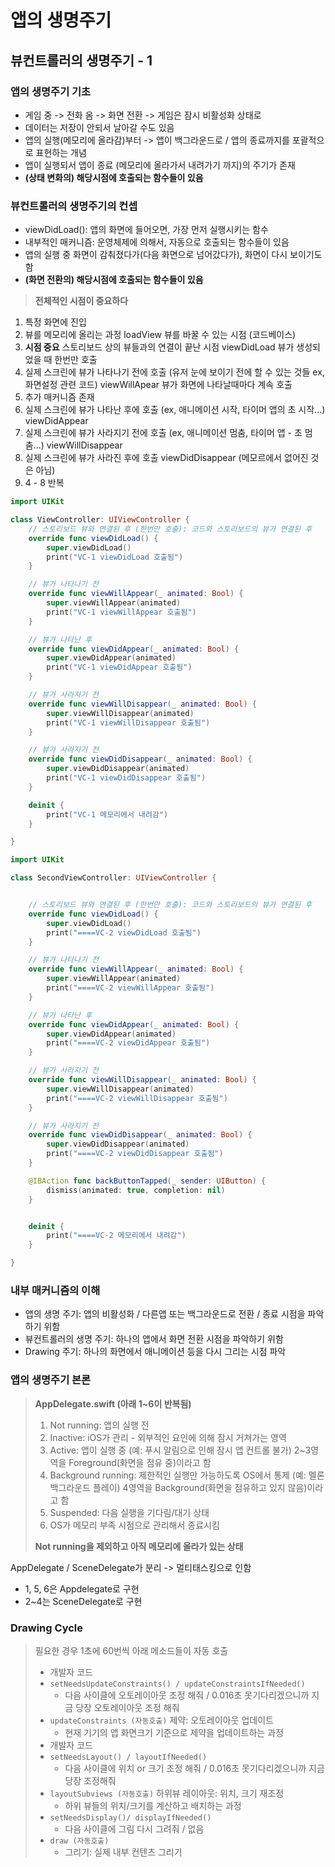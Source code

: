 # 앱의 생명주기

## 뷰컨트롤러의 생명주기 - 1

### 앱의 생명주기 기초

- 게임 중 -> 전화 옴 -> 화면 전환 -> 게임은 잠시 비활성화 상태로
- 데이터는 저장이 안되서 날아갈 수도 있음
- 앱의 실행(메모리에 올라감)부터 -> 앱이 백그라운드로 / 앱의 종료까지를 포괄적으로 표현하는 개념
- 앱이 실행되서 앱이 종료 (메모리에 올라가서 내려가기 까지)의 주기가 존재
- **(상태 변화의) 해당시점에 호출되는 함수들이 있음**

### 뷰컨트롤러의 생명주기의 컨셉

- viewDidLoad(): 앱의 화면에 들어오면, 가장 먼저 실행시키는 함수
- 내부적인 매커니즘: 운영체제에 의해서, 자동으로 호출되는 함수들이 있음
- 앱의 실행 중 화면이 감춰졌다가(다음 화면으로 넘어갔다가), 화면이 다시 보이기도 함
- **(화면 전환의) 해당시점에 호출되는 함수들이 있음**

> **전체적인 시점이 중요하다**

1. 특정 화면에 진입
2. 뷰를 메모리에 올리는 과정 loadView 뷰를 바꿀 수 있는 시점 (코드베이스)
3. **시점 중요** 스토리보드 상의 뷰들과의 연결이 끝난 시점 viewDidLoad 뷰가 생성되었을 때 한번만 호출
4. 실제 스크린에 뷰가 나타나기 전에 호출 (유저 눈에 보이기 전에 할 수 있는 것들 ex, 화면설정 관련 코드) viewWillApear 뷰가 화면에 나타날때마다 계속 호출
5. 추가 매커니즘 존재
6. 실제 스크린에 뷰가 나타난 후에 호출 (ex, 애니메이션 시작, 타이머 앱의 초 시작...) viewDidAppear
7. 실제 스크린에 뷰가 사라지기 전에 호출 (ex, 애니메이션 멈춤, 타이머 앱 - 초 멈춤...) viewWillDisappear
8. 실제 스크린에 뷰가 사라진 후에 호출 viewDidDisappear (메모르에서 없어진 것은 아님)
9. 4 - 8 반복

```swift
import UIKit

class ViewController: UIViewController {
    // 스토리보드 뷰와 연결된 후 (한번만 호출): 코드와 스토리보드의 뷰가 연결된 후
    override func viewDidLoad() {
        super.viewDidLoad()
        print("VC-1 viewDidLoad 호출됨")
    }

    // 뷰가 나타나기 전
    override func viewWillAppear(_ animated: Bool) {
        super.viewWillAppear(animated)
        print("VC-1 viewWillAppear 호출됨")
    }

    // 뷰가 나타난 후
    override func viewDidAppear(_ animated: Bool) {
        super.viewDidAppear(animated)
        print("VC-1 viewDidAppear 호출됨")
    }

    // 뷰가 사라지기 전
    override func viewWillDisappear(_ animated: Bool) {
        super.viewWillDisappear(animated)
        print("VC-1 viewWillDisappear 호출됨")
    }

    // 뷰가 사라지기 전
    override func viewDidDisappear(_ animated: Bool) {
        super.viewDidDisappear(animated)
        print("VC-1 viewDidDisappear 호출됨")
    }

    deinit {
        print("VC-1 메모리에서 내려감")
    }

}

import UIKit

class SecondViewController: UIViewController {


    // 스토리보드 뷰와 연결된 후 (한번만 호출): 코드와 스토리보드의 뷰가 연결된 후
    override func viewDidLoad() {
        super.viewDidLoad()
        print("====VC-2 viewDidLoad 호출됨")
    }

    // 뷰가 나타나기 전
    override func viewWillAppear(_ animated: Bool) {
        super.viewWillAppear(animated)
        print("====VC-2 viewWillAppear 호출됨")
    }

    // 뷰가 나타난 후
    override func viewDidAppear(_ animated: Bool) {
        super.viewDidAppear(animated)
        print("====VC-2 viewDidAppear 호출됨")
    }

    // 뷰가 사라지기 전
    override func viewWillDisappear(_ animated: Bool) {
        super.viewWillDisappear(animated)
        print("====VC-2 viewWillDisappear 호출됨")
    }

    // 뷰가 사라지기 전
    override func viewDidDisappear(_ animated: Bool) {
        super.viewDidDisappear(animated)
        print("====VC-2 viewDidDisappear 호출됨")
    }

    @IBAction func backButtonTapped(_ sender: UIButton) {
        dismiss(animated: true, completion: nil)
    }


    deinit {
        print("====VC-2 메모리에서 내려감")
    }

}

```

### 내부 매커니즘의 이해

- 앱의 생명 주기: 앱의 비활성화 / 다른앱 또는 백그라운드로 전환 / 종료 시점을 파악하기 위함
- 뷰컨트롤러의 생명 주기: 하나의 앱에서 화면 전환 시점을 파악하기 위함
- Drawing 주기: 하나의 화면에서 애니메이션 등을 다시 그리는 시점 파악

### 앱의 생명주기 본론

> **AppDelegate.swift (아래 1~6이 반복됨)**
>
> 1. Not running: 앱의 실행 전
> 2. Inactive: iOS가 관리 - 외부적인 요인에 의해 잠시 거쳐가는 영역
> 3. Active: 앱이 실행 중 (예: 푸시 알림으로 인해 잠시 앱 컨트롤 불가)
>    2~3영역을 Foreground(화면을 점유 중)이라고 함
> 4. Background running: 제한적인 실행만 가능하도록 OS에서 통제 (예: 멜론 백그라운드 플레이)
>    4영역을 Background(화면을 점유하고 있지 않음)이라고 함
> 5. Suspended: 다음 실행을 기다림/대기 상태
> 6. OS가 메모리 부족 시점으로 관리해서 종료시킴
>
> **Not running을 제외하고 아직 메모리에 올라가 있는 상태**

AppDelegate / SceneDelegate가 분리 -> 멀티태스킹으로 인함

- 1, 5, 6은 Appdelegate로 구현
- 2~4는 SceneDelegate로 구현

### Drawing Cycle

> 필요한 경우 1초에 60번씩 아래 메소드들이 자동 호출
>
> - 개발자 코드
> - `setNeedsUpdateConstraints() / updateConstraintsIfNeeded()`
>   - 다음 사이클에 오토레이아웃 조정 해줘 / 0.016초 못기다리겠으니까 지금 당장 오토레이아웃 조정 해줘
> - `updateConstraints (자동호출)` 제약: 오토레이아웃 업데이트
>   - 현재 기기의 앱 화면크기 기준으로 제약을 업데이트하는 과정
> - 개발자 코드
> - `setNeedsLayout() / layoutIfNeeded()`
>   - 다음 사이클에 위치 or 크기 조정 해줘 / 0.016초 못기다리겠으니까 지금 당장 조정해줘
> - `layoutSubviews (자동호출)` 하위뷰 레이아웃: 위치, 크기 재조정
>   - 하위 뷰들의 위치/크기를 계산하고 배치하는 과정
> - `setNeedsDisplay()/ displayIfNeeded()`
>   - 다음 사이클에 그림 다시 그려줘 / 없음
> - `draw (자동호출)`
>   - 그리기: 실제 내부 컨텐츠 그리기
